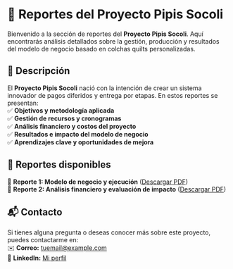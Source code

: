  # 📁 Reportes del Proyecto Pipis Socoli  
Bienvenido a la sección de reportes del **Proyecto Pipis Socoli**. Aquí encontrarás análisis detallados sobre la gestión, producción y resultados del modelo de negocio basado en colchas quilts personalizadas.  

## 📌 Descripción  
El **Proyecto Pipis Socoli** nació con la intención de crear un sistema innovador de pagos diferidos y entrega por etapas. En estos reportes se presentan:  
✅ **Objetivos y metodología aplicada**  
✅ **Gestión de recursos y cronogramas**  
✅ **Análisis financiero y costos del proyecto**  
✅ **Resultados e impacto del modelo de negocio**  
✅ **Aprendizajes clave y oportunidades de mejora**  

## 📑 Reportes disponibles  
🔹 **Reporte 1: Modelo de negocio y ejecución** ([Descargar PDF](./reportes/Proyecto_PipisSocoli_1.pdf))  
🔹 **Reporte 2: Análisis financiero y evaluación de impacto** ([Descargar PDF](./reportes/Proyecto_PipisSocoli_2.pdf))  

## 📬 Contacto  
Si tienes alguna pregunta o deseas conocer más sobre este proyecto, puedes contactarme en:  
✉️ **Correo:** [tuemail@example.com](mailto:tuemail@example.com)  
🔗 **LinkedIn:** [Mi perfil](https://www.linkedin.com/in/luisa-velia-suárez-ramírez-4a2a36367)  
